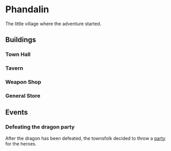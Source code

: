 # Phandalin
The little village where the adventure started.

## Buildings
### Town Hall


### Tavern


### Weapon Shop


### General Store


## Events
### Defeating the dragon party
After the dragon has been defeated, the townsfolk decided to throw a [party](../events/Party%20in%20hometown) for the heroes.

